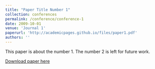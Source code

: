 ```yaml
---
title: "Paper Title Number 1"
collection: conferences
permalink: /conference/conference-1
date: 2009-10-01
venue: 'Journal 1'
paperurl: 'http://academicpages.github.io/files/paper1.pdf'
authors: ''
---
```

This paper is about the number 1. The number 2 is left for future work.

[Download paper here](http://academicpages.github.io/files/paper1.pdf)